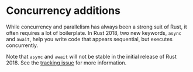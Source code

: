 # Concurrency additions

While concurrency and parallelism has always been a strong suit of Rust,
it often requires a lot of boilerplate. In Rust 2018, two new keywords,
`async` and `await`, help you write code that appears sequential,
but executes concurrently.

Note that `async` and `await` will not be stable in the initial release of
Rust 2018. See the [tracking issue](https://github.com/rust-lang/rust/issues/50547)
for more information.